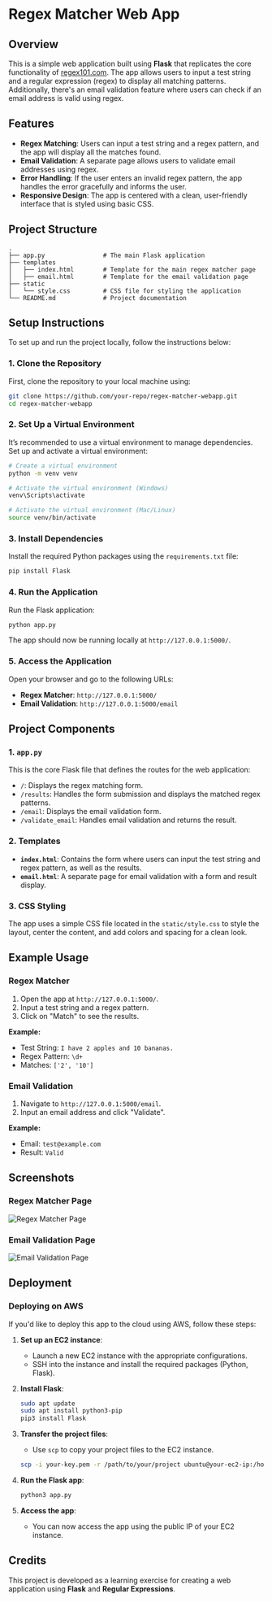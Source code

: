 
# Regex Matcher Web App

## Overview

This is a simple web application built using **Flask** that replicates the core functionality of [regex101.com](https://regex101.com/). The app allows users to input a test string and a regular expression (regex) to display all matching patterns. Additionally, there's an email validation feature where users can check if an email address is valid using regex.

## Features

- **Regex Matching**: Users can input a test string and a regex pattern, and the app will display all the matches found.
- **Email Validation**: A separate page allows users to validate email addresses using regex.
- **Error Handling**: If the user enters an invalid regex pattern, the app handles the error gracefully and informs the user.
- **Responsive Design**: The app is centered with a clean, user-friendly interface that is styled using basic CSS.

## Project Structure

```plaintext
.
├── app.py                # The main Flask application
├── templates
│   ├── index.html        # Template for the main regex matcher page
│   ├── email.html        # Template for the email validation page
├── static
│   └── style.css         # CSS file for styling the application
└── README.md             # Project documentation
```

## Setup Instructions

To set up and run the project locally, follow the instructions below:

### 1. Clone the Repository

First, clone the repository to your local machine using:

```bash
git clone https://github.com/your-repo/regex-matcher-webapp.git
cd regex-matcher-webapp
```

### 2. Set Up a Virtual Environment

It’s recommended to use a virtual environment to manage dependencies. Set up and activate a virtual environment:

```bash
# Create a virtual environment
python -m venv venv

# Activate the virtual environment (Windows)
venv\Scripts\activate

# Activate the virtual environment (Mac/Linux)
source venv/bin/activate
```

### 3. Install Dependencies

Install the required Python packages using the `requirements.txt` file:

```bash
pip install Flask
```

### 4. Run the Application

Run the Flask application:

```bash
python app.py
```

The app should now be running locally at `http://127.0.0.1:5000/`.

### 5. Access the Application

Open your browser and go to the following URLs:

- **Regex Matcher**: `http://127.0.0.1:5000/`
- **Email Validation**: `http://127.0.0.1:5000/email`

## Project Components

### 1. `app.py`

This is the core Flask file that defines the routes for the web application:
- `/`: Displays the regex matching form.
- `/results`: Handles the form submission and displays the matched regex patterns.
- `/email`: Displays the email validation form.
- `/validate_email`: Handles email validation and returns the result.

### 2. Templates

- **`index.html`**: Contains the form where users can input the test string and regex pattern, as well as the results.
- **`email.html`**: A separate page for email validation with a form and result display.

### 3. CSS Styling

The app uses a simple CSS file located in the `static/style.css` to style the layout, center the content, and add colors and spacing for a clean look.

## Example Usage

### Regex Matcher
1. Open the app at `http://127.0.0.1:5000/`.
2. Input a test string and a regex pattern.
3. Click on "Match" to see the results.

**Example:**
- Test String: `I have 2 apples and 10 bananas.`
- Regex Pattern: `\d+`
- Matches: `['2', '10']`

### Email Validation
1. Navigate to `http://127.0.0.1:5000/email`.
2. Input an email address and click "Validate".

**Example:**
- Email: `test@example.com`
- Result: `Valid`

## Screenshots

### Regex Matcher Page
![Regex Matcher Page](screenshots/regex_matcher.png)

### Email Validation Page
![Email Validation Page](screenshots/email_validation.png)

## Deployment

### Deploying on AWS

If you'd like to deploy this app to the cloud using AWS, follow these steps:

1. **Set up an EC2 instance**:
   - Launch a new EC2 instance with the appropriate configurations.
   - SSH into the instance and install the required packages (Python, Flask).

2. **Install Flask**:
   ```bash
   sudo apt update
   sudo apt install python3-pip
   pip3 install Flask
   ```

3. **Transfer the project files**:
   - Use `scp` to copy your project files to the EC2 instance.
   ```bash
   scp -i your-key.pem -r /path/to/your/project ubuntu@your-ec2-ip:/home/ubuntu/
   ```

4. **Run the Flask app**:
   ```bash
   python3 app.py
   ```

5. **Access the app**:
   - You can now access the app using the public IP of your EC2 instance.

## Credits

This project is developed as a learning exercise for creating a web application using **Flask** and **Regular Expressions**.
